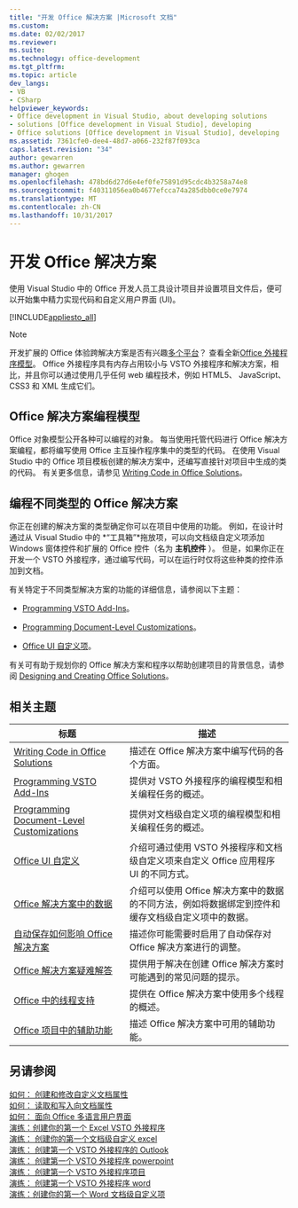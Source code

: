 ```yaml
---
title: "开发 Office 解决方案 |Microsoft 文档"
ms.custom: 
ms.date: 02/02/2017
ms.reviewer: 
ms.suite: 
ms.technology: office-development
ms.tgt_pltfrm: 
ms.topic: article
dev_langs:
- VB
- CSharp
helpviewer_keywords:
- Office development in Visual Studio, about developing solutions
- solutions [Office development in Visual Studio], developing
- Office solutions [Office development in Visual Studio], developing
ms.assetid: 7361cfe0-dee4-48d7-a066-232f87f093ca
caps.latest.revision: "34"
author: gewarren
ms.author: gewarren
manager: ghogen
ms.openlocfilehash: 478bd6d27d6e4ef0fe75891d95cdc4b3258a74e8
ms.sourcegitcommit: f40311056ea0b4677efcca74a285dbb0ce0e7974
ms.translationtype: MT
ms.contentlocale: zh-CN
ms.lasthandoff: 10/31/2017
---
```

# <a name="developing-office-solutions"></a>开发 Office 解决方案
  使用 Visual Studio 中的 Office 开发人员工具设计项目并设置项目文件后，便可以开始集中精力实现代码和自定义用户界面 (UI)。  
  
 [!INCLUDE[appliesto_all](../vsto/includes/appliesto-all-md.md)]  
  
> [!NOTE]  
>  开发扩展的 Office 体验跨解决方案是否有兴趣[多个平台](https://dev.office.com/add-in-availability)？ 查看全新[Office 外接程序模型](https://dev.office.com/docs/add-ins/overview/office-add-ins)。 Office 外接程序具有内存占用较小与 VSTO 外接程序和解决方案，相比，并且你可以通过使用几乎任何 web 编程技术，例如 HTML5、 JavaScript、 CSS3 和 XML 生成它们。  
  
## <a name="office-solutions-programming-model"></a>Office 解决方案编程模型  
 Office 对象模型公开各种可以编程的对象。 每当使用托管代码进行 Office 解决方案编程，都将编写使用 Office 主互操作程序集中的类型的代码。 在使用 Visual Studio 中的 Office 项目模板创建的解决方案中，还编写直接针对项目中生成的类的代码。 有关更多信息，请参见 [Writing Code in Office Solutions](../vsto/writing-code-in-office-solutions.md)。  
  
## <a name="programming-different-types-of-office-solutions"></a>编程不同类型的 Office 解决方案  
 你正在创建的解决方案的类型确定你可以在项目中使用的功能。 例如，在设计时通过从 Visual Studio 中的 *“工具箱”*拖放项，可以向文档级自定义项添加 Windows 窗体控件和扩展的 Office 控件（名为 **主机控件** ）。 但是，如果你正在开发一个 VSTO 外接程序，通过编写代码，可以在运行时仅将这些种类的控件添加到文档。  
  
 有关特定于不同类型解决方案的功能的详细信息，请参阅以下主题：  
  
-   [Programming VSTO Add-Ins](../vsto/programming-vsto-add-ins.md)。  
  
-   [Programming Document-Level Customizations](../vsto/programming-document-level-customizations.md)。  
  
-   [Office UI 自定义项](../vsto/office-ui-customization.md)。  
  
 有关可有助于规划你的 Office 解决方案和程序以帮助创建项目的背景信息，请参阅 [Designing and Creating Office Solutions](../vsto/designing-and-creating-office-solutions.md)。  
  
## <a name="related-topics"></a>相关主题  
  
|标题|描述|  
|-----------|-----------------|  
|[Writing Code in Office Solutions](../vsto/writing-code-in-office-solutions.md)|描述在 Office 解决方案中编写代码的各个方面。|  
|[Programming VSTO Add-Ins](../vsto/programming-vsto-add-ins.md)|提供对 VSTO 外接程序的编程模型和相关编程任务的概述。|  
|[Programming Document-Level Customizations](../vsto/programming-document-level-customizations.md)|提供对文档级自定义项的编程模型和相关编程任务的概述。|  
|[Office UI 自定义](../vsto/office-ui-customization.md)|介绍可通过使用 VSTO 外接程序和文档级自定义项来自定义 Office 应用程序 UI 的不同方式。|  
|[Office 解决方案中的数据](../vsto/data-in-office-solutions.md)|介绍可以使用 Office 解决方案中的数据的不同方法，例如将数据绑定到控件和缓存文档级自定义项中的数据。|  
|[自动保存如何影响 Office 解决方案](./how-autosave-impacts-office-solutions.md)|描述你可能需要时启用了自动保存对 Office 解决方案进行的调整。|
|[Office 解决方案疑难解答](../vsto/troubleshooting-office-solutions.md)|提供用于解决在创建 Office 解决方案时可能遇到的常见问题的提示。|  
|[Office 中的线程支持](../vsto/threading-support-in-office.md)|提供在 Office 解决方案中使用多个线程的概述。|  
|[Office 项目中的辅助功能](../vsto/accessibility-in-office-projects.md)|描述 Office 解决方案中可用的辅助功能。|  
  
## <a name="see-also"></a>另请参阅  
 [如何： 创建和修改自定义文档属性](../vsto/how-to-create-and-modify-custom-document-properties.md)   
 [如何： 读取和写入向文档属性](../vsto/how-to-read-from-and-write-to-document-properties.md)   
 [如何： 面向 Office 多语言用户界面](../vsto/how-to-target-the-office-multilingual-user-interface.md)   
 [演练：创建你的第一个 Excel VSTO 外接程序](../vsto/walkthrough-creating-your-first-vsto-add-in-for-excel.md)   
 [演练： 创建你的第一个文档级自定义 excel](../vsto/walkthrough-creating-your-first-document-level-customization-for-excel.md)   
 [演练： 创建第一个 VSTO 外接程序的 Outlook](../vsto/walkthrough-creating-your-first-vsto-add-in-for-outlook.md)   
 [演练： 创建第一个 VSTO 外接程序 powerpoint](../vsto/walkthrough-creating-your-first-vsto-add-in-for-powerpoint.md)   
 [演练： 创建第一个 VSTO 外接程序项目](../vsto/walkthrough-creating-your-first-vsto-add-in-for-project.md)   
 [演练： 创建第一个 VSTO 外接程序 word](../vsto/walkthrough-creating-your-first-vsto-add-in-for-word.md)   
 [演练：创建你的第一个 Word 文档级自定义项](../vsto/walkthrough-creating-your-first-document-level-customization-for-word.md)  
  
  